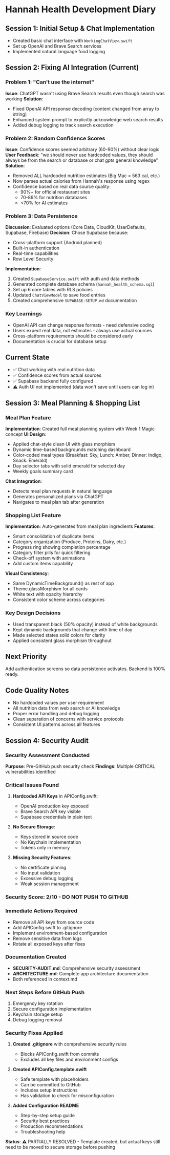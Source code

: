 # Hannah Health Development Diary

## Session 1: Initial Setup & Chat Implementation
- Created basic chat interface with `WorkingChatView.swift`
- Set up OpenAI and Brave Search services
- Implemented natural language food logging

## Session 2: Fixing AI Integration (Current)

### Problem 1: "Can't use the internet"
**Issue**: ChatGPT wasn't using Brave Search results even though search was working
**Solution**: 
- Fixed OpenAI API response decoding (content changed from array to string)
- Enhanced system prompt to explicitly acknowledge web search results
- Added debug logging to track search execution

### Problem 2: Random Confidence Scores
**Issue**: Confidence scores seemed arbitrary (60-90%) without clear logic
**User Feedback**: "we should never use hardcoded values, they should always be from the search or database or chat gpts general knowledge"
**Solution**:
- Removed ALL hardcoded nutrition estimates (Big Mac = 563 cal, etc.)
- Now parses actual calories from Hannah's response using regex
- Confidence based on real data source quality:
  - 90%+ for official restaurant sites
  - 70-89% for nutrition databases
  - <70% for AI estimates

### Problem 3: Data Persistence
**Discussion**: Evaluated options (Core Data, CloudKit, UserDefaults, Supabase, Firebase)
**Decision**: Chose Supabase because:
- Cross-platform support (Android planned)
- Built-in authentication
- Real-time capabilities
- Row Level Security

**Implementation**:
1. Created `SupabaseService.swift` with auth and data methods
2. Generated complete database schema (`hannah_health_schema.sql`)
3. Set up 6 core tables with RLS policies
4. Updated `ChatViewModel` to save food entries
5. Created comprehensive `SUPABASE-SETUP.md` documentation

### Key Learnings
- OpenAI API can change response formats - need defensive coding
- Users expect real data, not estimates - always use actual sources
- Cross-platform requirements should be considered early
- Documentation is crucial for database setup

## Current State
- ✅ Chat working with real nutrition data
- ✅ Confidence scores from actual sources
- ✅ Supabase backend fully configured
- ⚠️ Auth UI not implemented (data won't save until users can log in)

## Session 3: Meal Planning & Shopping List

### Meal Plan Feature
**Implementation**: Created full meal planning system with Week 1 Magic concept
**UI Design**:
- Applied chat-style clean UI with glass morphism
- Dynamic time-based backgrounds matching dashboard
- Color-coded meal types (Breakfast: Sky, Lunch: Amber, Dinner: Indigo, Snack: Emerald)
- Day selector tabs with solid emerald for selected day
- Weekly goals summary card

**Chat Integration**: 
- Detects meal plan requests in natural language
- Generates personalized plans via ChatGPT
- Navigates to meal plan tab after generation

### Shopping List Feature
**Implementation**: Auto-generates from meal plan ingredients
**Features**:
- Smart consolidation of duplicate items
- Category organization (Produce, Proteins, Dairy, etc.)
- Progress ring showing completion percentage
- Category filter pills for quick filtering
- Check-off system with animations
- Add custom items capability

**Visual Consistency**:
- Same DynamicTimeBackground() as rest of app
- Theme.glassMorphism for all cards
- White text with opacity hierarchy
- Consistent color scheme across categories

### Key Design Decisions
- Used transparent black (50% opacity) instead of white backgrounds
- Kept dynamic backgrounds that change with time of day
- Made selected states solid colors for clarity
- Applied consistent glass morphism throughout

## Next Priority
Add authentication screens so data persistence activates. Backend is 100% ready.

## Code Quality Notes
- No hardcoded values per user requirement
- All nutrition data from web search or AI knowledge
- Proper error handling and debug logging
- Clean separation of concerns with service protocols
- Consistent UI patterns across all features

## Session 4: Security Audit

### Security Assessment Conducted
**Purpose**: Pre-GitHub push security check
**Findings**: Multiple CRITICAL vulnerabilities identified

### Critical Issues Found
1. **Hardcoded API Keys** in APIConfig.swift:
   - OpenAI production key exposed
   - Brave Search API key visible
   - Supabase credentials in plain text
   
2. **No Secure Storage**:
   - Keys stored in source code
   - No Keychain implementation
   - Tokens only in memory

3. **Missing Security Features**:
   - No certificate pinning
   - No input validation
   - Excessive debug logging
   - Weak session management

### Security Score: 2/10 - DO NOT PUSH TO GITHUB

### Immediate Actions Required
- Remove all API keys from source code
- Add APIConfig.swift to .gitignore
- Implement environment-based configuration
- Remove sensitive data from logs
- Rotate all exposed keys after fixes

### Documentation Created
- **SECURITY-AUDIT.md**: Comprehensive security assessment
- **ARCHITECTURE.md**: Complete app architecture documentation
- Both referenced in context.md

### Next Steps Before GitHub Push
1. Emergency key rotation
2. Secure configuration implementation
3. Keychain storage setup
4. Debug logging removal

### Security Fixes Applied
1. **Created .gitignore** with comprehensive security rules
   - Blocks APIConfig.swift from commits
   - Excludes all key files and environment configs
   
2. **Created APIConfig.template.swift**
   - Safe template with placeholders
   - Can be committed to GitHub
   - Includes setup instructions
   - Has validation to check for misconfiguration
   
3. **Added Configuration README**
   - Step-by-step setup guide
   - Security best practices
   - Production recommendations
   - Troubleshooting help

**Status**: ⚠️ PARTIALLY RESOLVED - Template created, but actual keys still need to be moved to secure storage before pushing